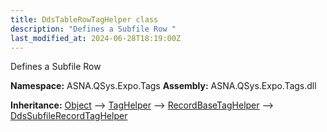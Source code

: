```yaml
---
title: DdsTableRowTagHelper class
description: "Defines a Subfile Row "
last_modified_at: 2024-06-28T18:19:00Z
---
```


Defines a Subfile Row

**Namespace:** ASNA.QSys.Expo.Tags
**Assembly:** ASNA.QSys.Expo.Tags.dll

**Inheritance:** [Object](https://docs.microsoft.com/en-us/dotnet/api/system.object) --> [TagHelper](https://learn.microsoft.com/en-us/dotnet/api/microsoft.aspnetcore.razor.taghelpers.taghelper?view=aspnetcore-8.0) --> [RecordBaseTagHelper](/reference/expo/qsys-expo-tags/record-base-tag-helper.html) --> [DdsSubfileRecordTagHelper](/reference/expo/qsys-expo-tags/dds-subfile-record-tag-helper.html)
<br>
<br>

